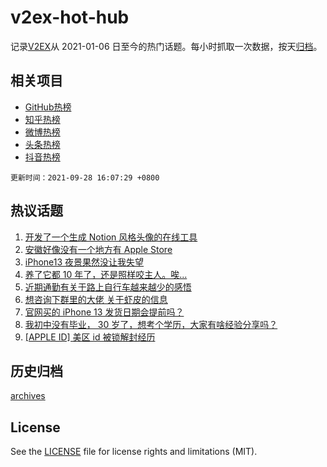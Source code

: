 # v2ex-hot-hub

 记录[V2EX](https://www.v2ex.com/)从 2021-01-06 日至今的热门话题。每小时抓取一次数据，按天[归档](archives)。
 
 ## 相关项目

- [GitHub热榜](https://github.com/lonnyzhang423/github-hot-hub)
- [知乎热榜](https://github.com/lonnyzhang423/zhihu-hot-hub)
- [微博热榜](https://github.com/lonnyzhang423/weibo-hot-hub)
- [头条热榜](https://github.com/lonnyzhang423/toutiao-hot-hub)
- [抖音热榜](https://github.com/lonnyzhang423/douyin-hot-hub)


 `更新时间：2021-09-28 16:07:29 +0800`

## 热议话题

1. [开发了一个生成 Notion 风格头像的在线工具](https://www.v2ex.com/t/804653)
1. [安徽好像没有一个地方有 Apple Store](https://www.v2ex.com/t/804793)
1. [iPhone13 夜景果然没让我失望](https://www.v2ex.com/t/804707)
1. [养了它都 10 年了，还是照样咬主人。唉...](https://www.v2ex.com/t/804867)
1. [近期通勤有关于路上自行车越来越少的感悟](https://www.v2ex.com/t/804816)
1. [想咨询下群里的大佬 关于虾皮的信息](https://www.v2ex.com/t/804676)
1. [官网买的 iPhone 13 发货日期会提前吗？](https://www.v2ex.com/t/804668)
1. [我初中没有毕业， 30 岁了，想考个学历，大家有啥经验分享吗？](https://www.v2ex.com/t/804765)
1. [[APPLE ID] 美区 id 被锁解封经历](https://www.v2ex.com/t/804799)

## 历史归档

[archives](archives)

## License

See the [LICENSE](LICENSE) file for license rights and limitations (MIT).

